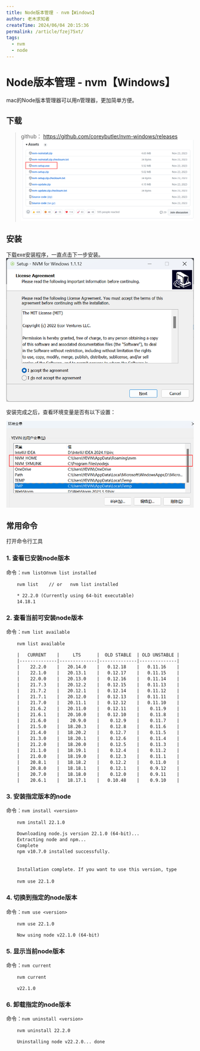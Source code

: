 ```yaml
---
title: Node版本管理 - nvm【Windows】
author: 老木求知者
createTime: 2024/06/04 20:15:36
permalink: /article/fzej75xt/
tags:
  - nvm
  - node
---
```

# Node版本管理 - nvm【Windows】

mac的Node版本管理器可以用n管理器，更加简单方便。

## 下载

> github： https://github.com/coreybutler/nvm-windows/releases
![alt text](images/image-1.png)

## 安装

下载exe安装程序，一直点击下一步安装。
![alt text](images/image.png)

安装完成之后，查看环境变量是否有以下设置：

![alt text](images/image-2.png)

## 常用命令

打开命令行工具

### 1. 查看已安装node版本 
命令：`nvm list`or`nvm list installed`
```shell
    nvm list    // or   nvm list installed

```
```shell
    * 22.2.0 (Currently using 64-bit executable)
    14.18.1
```
### 2. 查看当前可安装node版本 
命令：`nvm list available`

```shell
    nvm list available 
```
```shell
    |   CURRENT    |     LTS      |  OLD STABLE  | OLD UNSTABLE |
    |--------------|--------------|--------------|--------------|
    |    22.2.0    |   20.14.0    |   0.12.18    |   0.11.16    |
    |    22.1.0    |   20.13.1    |   0.12.17    |   0.11.15    |
    |    22.0.0    |   20.13.0    |   0.12.16    |   0.11.14    |
    |    21.7.3    |   20.12.2    |   0.12.15    |   0.11.13    |
    |    21.7.2    |   20.12.1    |   0.12.14    |   0.11.12    |
    |    21.7.1    |   20.12.0    |   0.12.13    |   0.11.11    |
    |    21.7.0    |   20.11.1    |   0.12.12    |   0.11.10    |
    |    21.6.2    |   20.11.0    |   0.12.11    |    0.11.9    |
    |    21.6.1    |   20.10.0    |   0.12.10    |    0.11.8    |
    |    21.6.0    |    20.9.0    |    0.12.9    |    0.11.7    |
    |    21.5.0    |   18.20.3    |    0.12.8    |    0.11.6    |
    |    21.4.0    |   18.20.2    |    0.12.7    |    0.11.5    |
    |    21.3.0    |   18.20.1    |    0.12.6    |    0.11.4    |
    |    21.2.0    |   18.20.0    |    0.12.5    |    0.11.3    |
    |    21.1.0    |   18.19.1    |    0.12.4    |    0.11.2    |
    |    21.0.0    |   18.19.0    |    0.12.3    |    0.11.1    |
    |    20.8.1    |   18.18.2    |    0.12.2    |    0.11.0    |
    |    20.8.0    |   18.18.1    |    0.12.1    |    0.9.12    |
    |    20.7.0    |   18.18.0    |    0.12.0    |    0.9.11    |
    |    20.6.1    |   18.17.1    |   0.10.48    |    0.9.10    |
```
### 3. 安装指定版本的node 
命令：`nvm install <version>`
```shell
    nvm install 22.1.0 
```
```shell
    Downloading node.js version 22.1.0 (64-bit)...
    Extracting node and npm...
    Complete
    npm v10.7.0 installed successfully.


    Installation complete. If you want to use this version, type

    nvm use 22.1.0
```
### 4. 切换到指定的node版本 
命令：`nvm use <version>`
```shell
    nvm use 22.1.0 
```
```shell
    Now using node v22.1.0 (64-bit)
```

### 5. 显示当前node版本 

命令：`nvm current`

```shell
    nvm current
```
```shell
    v22.1.0
```


### 6. 卸载指定的node版本 

命令：`nvm uninstall <version>`

```shell
    nvm uninstall 22.2.0
```
```shell
    Uninstalling node v22.2.0... done
```